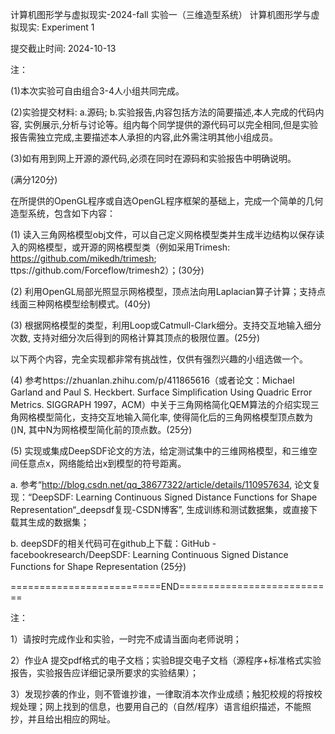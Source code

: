 计算机图形学与虚拟现实-2024-fall 实验一（三维造型系统）
计算机图形学与虚拟现实: Experiment 1

 

提交截止时间: 2024-10-13

 注：

(1)本次实验可自由组合3-4人小组共同完成。

(2)实验提交材料: a.源码; b.实验报告,内容包括方法的简要描述,本人完成的代码内容, 实例展示,分析与讨论等。组内每个同学提供的源代码可以完全相同,但是实验报告需独立完成,主要描述本人承担的内容,此外需注明其他小组成员。

(3)如有用到网上开源的源代码,必须在同时在源码和实验报告中明确说明。

(满分120分)

 

在所提供的OpenGL程序或自选OpenGL程序框架的基础上，完成一个简单的几何造型系统，包含如下内容：

(1)       读入三角网格模型obj文件，可以自己定义网格模型类并生成半边结构以保存读入的网格模型，或开源的网格模型类（例如采用Trimesh: https://github.com/mikedh/trimesh; ttps://github.com/Forceflow/trimesh2）；(30分)

(2)       利用OpenGL局部光照显示网格模型，顶点法向用Laplacian算子计算；支持点线面三种网格模型绘制模式。(40分)

(3)       根据网格模型的类型，利用Loop或Catmull-Clark细分。支持交互地输入细分次数, 支持对细分次后得到的网格计算其顶点的极限位置。(25分)

 

以下两个内容，完全实现都非常有挑战性，仅供有强烈兴趣的小组选做一个。

(4)       参考https://zhuanlan.zhihu.com/p/411865616（或者论文：Michael Garland and Paul S. Heckbert. Surface Simpliﬁcation Using Quadric Error Metrics. SIGGRAPH 1997，ACM）中关于三角网格简化QEM算法的介绍实现三角网格模型简化，支持交互地输入简化率, 使得简化后的三角网格模型顶点数为()N, 其中N为网格模型简化前的顶点数。(25分)

(5)       实现或集成DeepSDF论文的方法，给定测试集中的三维网格模型，和三维空间任意点x，网络能给出x到模型的符号距离。

a. 参考“http://blog.csdn.net/qq_38677322/article/details/110957634, 论文复现：“DeepSDF: Learning Continuous Signed Distance Functions for Shape Representation“_deepsdf复现-CSDN博客”, 生成训练和测试数据集，或直接下载其生成的数据集；

b. deepSDF的相关代码可在github上下载：GitHub - facebookresearch/DeepSDF: Learning Continuous Signed Distance Functions for Shape Representation (25分)

==========================END===========================

注：

1）请按时完成作业和实验，一时完不成请当面向老师说明；

2）作业A 提交pdf格式的电子文档；实验B提交电子文档（源程序+标准格式实验报告，实验报告应详细记录所要求的实验结果）；

3）发现抄袭的作业，则不管谁抄谁，一律取消本次作业成绩；触犯校规的将按校规处理；网上找到的信息，也要用自己的（自然/程序）语言组织描述，不能照抄，并且给出相应的网址。